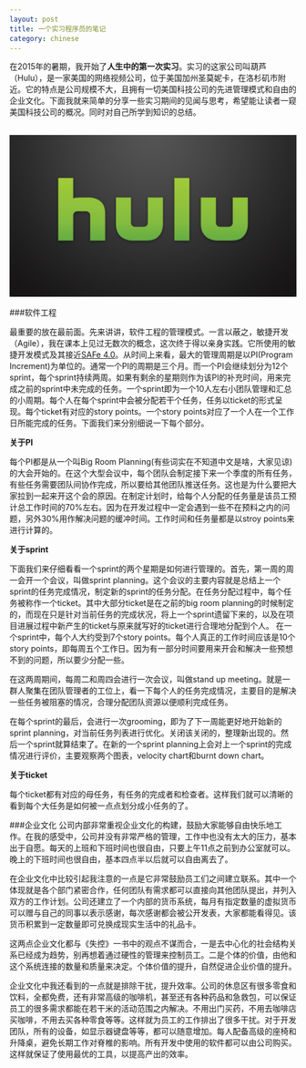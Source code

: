 ```yaml
---
layout: post
title: 一个实习程序员的笔记
category: chinese
---
```


在2015年的暑期，我开始了**人生中的第一次实习**。实习的这家公司叫葫芦（Hulu），是一家美国的网络视频公司，位于美国加州圣莫妮卡，在洛杉矶市附近。它的特点是公司规模不大，且拥有一切美国科技公司的先进管理模式和自由的企业文化。下面我就来简单的分享一些实习期间的见闻与思考，希望能让读者一窥美国科技公司的概况。同时对自己所学到知识的总结。
<div class="row">
<div class="col-lg-12">
      <div class="thumbnail">
          <img src="/img/intern1.jpg">
      </div>
</div>
</div>

###软件工程

最重要的放在最前面。先来讲讲，软件工程的管理模式。一言以蔽之，敏捷开发（Agile），我在课本上见过无数次的概念，这次终于得以亲身实践。它所使用的敏捷开发模式及其接近[SAFe 4.0](http://www.scaledagileframework.com/welcome-to-safe-40/)。从时间上来看，最大的管理周期是以PI(Program Increment)为单位的。通常一个PI的周期是三个月。而一个PI会继续划分为12个sprint，每个sprint持续两周。如果有剩余的星期则作为该PI的补充时间，用来完成之前的sprint中未完成的任务。一个sprint即为一个10人左右小团队管理和汇总的小周期。每个人在每个sprint中会被分配若干个任务，任务以ticket的形式呈现。每个ticket有对应的story points。一个story points对应了一个人在一个工作日所能完成的任务。下面我们来分别细说一下每个部分。

**关于PI**

每个PI都是从一个叫Big Room Planning(有些词实在不知道中文是啥，大家见谅)的大会开始的。在这个大型会议中，每个团队会制定接下来一个季度的所有任务，有些任务需要团队间协作完成，所以要给其他团队推送任务。这也是为什么要把大家拉到一起来开这个会的原因。在制定计划时，给每个人分配的任务量是该员工预计总工作时间的70%左右。因为在开发过程中一定会遇到一些不在预料之内的问题，另外30%用作解决问题的缓冲时间。工作时间和任务量都是以stroy points来进行计算的。

**关于sprint**

下面我们来仔细看看一个sprint的两个星期是如何进行管理的。首先，第一周的周一会开一个会议，叫做sprint planning。这个会议的主要内容就是总结上一个sprint的任务完成情况，制定新的sprint的任务分配。在任务分配过程中，每个任务被称作一个ticket。其中大部分ticket是在之前的big room planning的时候制定的，而现在只是针对当前任务的完成状况，将上一个sprint遗留下来的，以及在项目进展过程中新产生的ticket与原来就写好的ticket进行合理地分配到个人。
在一个sprint中，每个人大约受到7个story points。每个人真正的工作时间应该是10个story points，即每周五个工作日。因为有一部分时间要用来开会和解决一些预想不到的问题，所以要少分配一些。

在这两周期间，每周二和周四会进行一次会议，叫做stand up meeting。就是一群人聚集在团队管理者的工位上，看一下每个人的任务完成情况，主要目的是解决一些任务被阻塞的情况，合理分配团队资源以便顺利完成任务。

在每个sprint的最后，会进行一次grooming，即为了下一周能更好地开始新的sprint planning，对当前任务列表进行优化。关闭该关闭的，整理新出现的。然后一个sprint就算结束了。在新的一个sprint planning上会对上一个sprint的完成情况进行评价，主要观察两个图表，velocity chart和burnt down chart。

**关于ticket**

每个ticket都有对应的母任务，有任务的完成者和检查者。这样我们就可以清晰的看到每个大任务是如何被一点点划分成小任务的了。

###企业文化
公司内部非常重视企业文化的构建，鼓励大家能够自由快乐地工作。在我的感受中，公司并没有非常严格的管理，工作中也没有太大的压力，基本出于自愿。每天的上班和下班时间也很自由，只要上午11点之前到办公室就可以。晚上的下班时间也很自由，基本四点半以后就可以自由离去了。

在企业文化中比较引起我注意的一点是它非常鼓励员工们之间建立联系。其中一个体现就是各个部门紧密合作，任何团队有需求都可以直接向其他团队提出，并列入双方的工作计划。公司还建立了一个内部的货币系统，每月有指定数量的虚拟货币可以赠与自己的同事以表示感谢，每次感谢都会被公开发表，大家都能看得见。该货币积累到一定数量即可兑换成现实生活中的礼品卡。

这两点企业文化都与《失控》一书中的观点不谋而合，一是去中心化的社会结构关系已经成为趋势，别再想着通过硬性的管理来控制员工。二是个体的价值，由他和这个系统连接的数量和质量来决定。个体价值的提升，自然促进企业价值的提升。

企业文化中我还看到的一点就是排除干扰，提升效率。公司的休息区有很多零食和饮料，全都免费，还有非常高级的咖啡机，甚至还有各种药品和急救包，可以保证员工的很多需求都能在若干米的活动范围之内解决。不用出门买药，不用去咖啡店买咖啡，不用去买各种零食等等。这样就为员工的工作排出了很多干扰。对于开发团队，所有的设备，如显示器键盘等等，都可以随意增加。每人配备高级的座椅和升降桌，避免长期工作对脊椎的影响。所有开发中使用的软件都可以由公司购买。这样就保证了使用最优的工具，以提高产出的效率。
